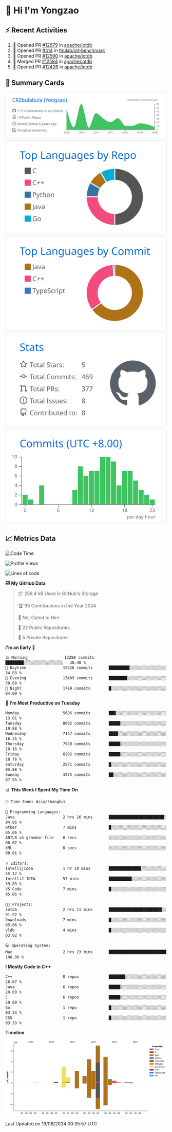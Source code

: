 # 👋 Hi I'm Yongzao

## ⚡ Recent Activities
<!--START_SECTION:activity-->
1. 💪 Opened PR [#12679](https://github.com/apache/iotdb/pull/12679) in [apache/iotdb](https://github.com/apache/iotdb)
2. 💪 Opened PR [#414](https://github.com/thulab/iot-benchmark/pull/414) in [thulab/iot-benchmark](https://github.com/thulab/iot-benchmark)
3. 💪 Opened PR [#12590](https://github.com/apache/iotdb/pull/12590) in [apache/iotdb](https://github.com/apache/iotdb)
4. 🎉 Merged PR [#12584](https://github.com/apache/iotdb/pull/12584) in [apache/iotdb](https://github.com/apache/iotdb)
5. 💪 Opened PR [#12426](https://github.com/apache/iotdb/pull/12426) in [apache/iotdb](https://github.com/apache/iotdb)
<!--END_SECTION:activity-->

## 🎑 Summary Cards

[![](https://raw.githubusercontent.com/CRZbulabula/CRZbulabula/main/profile-summary-card-output/github/0-profile-details.svg)](https://github.com/vn7n24fzkq/github-profile-summary-cards)
[![](https://raw.githubusercontent.com/CRZbulabula/CRZbulabula/main/profile-summary-card-output/github/1-repos-per-language.svg)](https://github.com/vn7n24fzkq/github-profile-summary-cards) [![](https://raw.githubusercontent.com/CRZbulabula/CRZbulabula/main/profile-summary-card-output/github/2-most-commit-language.svg)](https://github.com/vn7n24fzkq/github-profile-summary-cards)
[![](https://raw.githubusercontent.com/CRZbulabula/CRZbulabula/main/profile-summary-card-output/github/3-stats.svg)](https://github.com/vn7n24fzkq/github-profile-summary-cards) [![](https://raw.githubusercontent.com/CRZbulabula/CRZbulabula/main/profile-summary-card-output/github/4-productive-time.svg)](https://github.com/vn7n24fzkq/github-profile-summary-cards)

## 📈 Metrics Data

<!--START_SECTION:waka-->
![Code Time](http://img.shields.io/badge/Code%20Time-657%20hrs%2054%20mins-blue)

![Profile Views](http://img.shields.io/badge/Profile%20Views-0-blue)

![Lines of code](https://img.shields.io/badge/From%20Hello%20World%20I%27ve%20Written-27.5%20million%20lines%20of%20code-blue)

**🐱 My GitHub Data** 

> 📦 256.4 kB Used in GitHub's Storage 
 > 
> 🏆 93 Contributions in the Year 2024
 > 
> 🚫 Not Opted to Hire
 > 
> 📜 22 Public Repositories 
 > 
> 🔑 5 Private Repositories 
 > 
**I'm an Early 🐤** 

```text
🌞 Morning                13288 commits       ████████░░░░░░░░░░░░░░░░░   30.40 % 
🌆 Daytime                15226 commits       █████████░░░░░░░░░░░░░░░░   34.83 % 
🌃 Evening                13409 commits       ████████░░░░░░░░░░░░░░░░░   30.68 % 
🌙 Night                  1789 commits        █░░░░░░░░░░░░░░░░░░░░░░░░   04.09 % 
```
📅 **I'm Most Productive on Tuesday** 

```text
Monday                   5686 commits        ███░░░░░░░░░░░░░░░░░░░░░░   13.01 % 
Tuesday                  8692 commits        █████░░░░░░░░░░░░░░░░░░░░   19.88 % 
Wednesday                7147 commits        ████░░░░░░░░░░░░░░░░░░░░░   16.35 % 
Thursday                 7939 commits        █████░░░░░░░░░░░░░░░░░░░░   18.16 % 
Friday                   8202 commits        █████░░░░░░░░░░░░░░░░░░░░   18.76 % 
Saturday                 2571 commits        █░░░░░░░░░░░░░░░░░░░░░░░░   05.88 % 
Sunday                   3475 commits        ██░░░░░░░░░░░░░░░░░░░░░░░   07.95 % 
```


📊 **This Week I Spent My Time On** 

```text
🕑︎ Time Zone: Asia/Shanghai

💬 Programming Languages: 
Java                     2 hrs 16 mins       ████████████████████████░   94.86 % 
Other                    7 mins              █░░░░░░░░░░░░░░░░░░░░░░░░   05.06 % 
ANTLR v4 grammar file    0 secs              ░░░░░░░░░░░░░░░░░░░░░░░░░   00.07 % 
XML                      0 secs              ░░░░░░░░░░░░░░░░░░░░░░░░░   00.01 % 

🔥 Editors: 
Intellijidea             1 hr 19 mins        ██████████████░░░░░░░░░░░   55.12 % 
IntelliJ IDEA            57 mins             ██████████░░░░░░░░░░░░░░░   39.83 % 
VS Code                  7 mins              █░░░░░░░░░░░░░░░░░░░░░░░░   05.06 % 

🐱‍💻 Projects: 
iotdb                    2 hrs 11 mins       ███████████████████████░░   91.92 % 
Downloads                7 mins              █░░░░░░░░░░░░░░░░░░░░░░░░   05.06 % 
vldb                     4 mins              █░░░░░░░░░░░░░░░░░░░░░░░░   03.02 % 

💻 Operating System: 
Mac                      2 hrs 23 mins       █████████████████████████   100.00 % 
```

**I Mostly Code in C++** 

```text
C++                      8 repos             ███████░░░░░░░░░░░░░░░░░░   26.67 % 
Java                     6 repos             █████░░░░░░░░░░░░░░░░░░░░   20.00 % 
C                        6 repos             █████░░░░░░░░░░░░░░░░░░░░   20.00 % 
Go                       1 repo              █░░░░░░░░░░░░░░░░░░░░░░░░   03.33 % 
CSS                      1 repo              █░░░░░░░░░░░░░░░░░░░░░░░░   03.33 % 
```



**Timeline**

![Lines of Code chart](https://raw.githubusercontent.com/CRZbulabula/CRZbulabula/main/assets/bar_graph.png)


 Last Updated on 19/06/2024 00:35:57 UTC
<!--END_SECTION:waka-->

